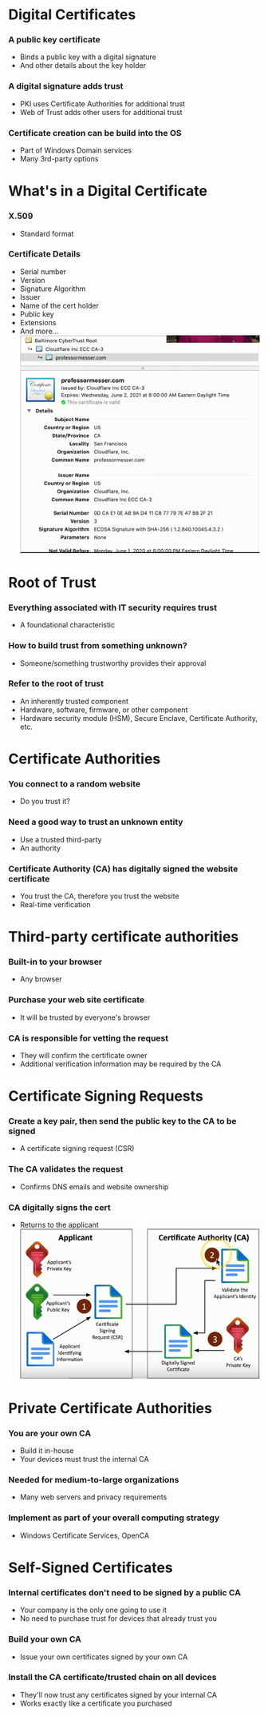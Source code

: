 # Digital Certificates
### A public key certificate
- Binds a public key with a digital signature
- And other details about the key holder
### A digital signature adds trust
- PKI uses Certificate Authorities for additional trust
- Web of Trust adds other users for additional trust
### Certificate creation can be build into the OS
- Part of Windows Domain services
- Many 3rd-party options
# What's in a Digital Certificate
### X.509
- Standard format
### Certificate Details
- Serial number
- Version
- Signature Algorithm
- Issuer
- Name of the cert holder
- Public key
- Extensions
- And more...
![](attachments/Pasted%20image%2020240521160226.png)
# Root of Trust
### Everything associated with IT security requires trust
- A foundational characteristic
### How to build trust from something unknown?
- Someone/something trustworthy provides their approval
### Refer to the root of trust
- An inherently trusted component
- Hardware, software, firmware, or other component
- Hardware security module (HSM), Secure Enclave, Certificate Authority, etc.
# Certificate Authorities
### You connect to a random website
- Do you trust it?
### Need a good way to trust an unknown entity
- Use a trusted third-party
- An authority
### Certificate Authority (CA) has digitally signed the website certificate
- You trust the CA, therefore you trust the website
- Real-time verification
# Third-party certificate authorities
### Built-in to your browser
- Any browser
### Purchase your web site certificate
- It will be trusted by everyone's browser
### CA is responsible for vetting the request
- They will confirm the certificate owner
- Additional verification information may be required by the CA
# Certificate Signing Requests
### Create a key pair, then send the public key to the CA to be signed
- A certificate signing request (CSR)
### The CA validates the request
- Confirms DNS emails and website ownership
### CA digitally signs the cert
- Returns to the applicant
![](attachments/Pasted%20image%2020240521165317.png)
# Private Certificate Authorities
### You are your own CA
- Build it in-house
- Your devices must trust the internal CA
### Needed for medium-to-large organizations
- Many web servers and privacy requirements
### Implement as part of your overall computing strategy
- Windows Certificate Services, OpenCA
# Self-Signed Certificates
### Internal certificates don't need to be signed by a public CA
- Your company is the only one going to use it
- No need to purchase trust for devices that already trust you
### Build your own CA
- Issue your own certificates signed by your own CA
### Install the CA certificate/trusted chain on all devices
- They'll now trust any certificates signed by your internal CA
- Works exactly like a certificate you purchased